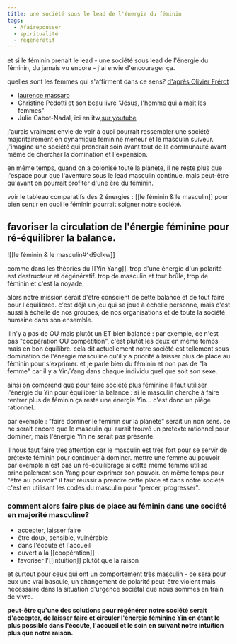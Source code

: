 ```yaml
---
title: une société sous le lead de l'énergie du féminin
tags:
  - Afairepousser
  - spiritualité
  - régénératif
---
```

et si le féminin prenait le lead - une société sous lead de l'énergie du féminin, du jamais vu encore - j'ai envie d'encourager ça.

quelles sont les femmes qui s'affirment dans ce sens? [d'après Olivier Frérot](https://app.shortwave.com/m/m-32e72aaa-8464-4bbe-baa0-7f6bd01fac4b)

- [laurence massaro](https://www.editions-laurencemassaro.com/produit/quest-ce-qui-arrive-a-la-femme/)
- Christine Pedotti et son beau livre "Jésus, l'homme qui aimait les femmes"
- Julie Cabot-Nadal, ici en itw,[sur youtube](https://www.youtube.com/watch?v=97SegiRs7y8&t=1039s)

j'aurais vraiment envie de voir à quoi pourrait ressembler une société majoritairement en dynamique feminine meneur et le masculin suiveur.
j'imagine une société qui prendrait soin avant tout de la communauté avant même de chercher la domination et l'expansion.

en même temps, quand on a colonisé toute la planète, il ne reste plus que l'espace pour que l'aventure sous le lead masculin continue. mais peut-être qu'avant on pourrait profiter d'une ère du féminin.

voir le tableau comparatifs des 2 énergies : [[le féminin & le masculin]] pour bien sentir en quoi le féminin pourrait soigner notre société.

## favoriser la circulation de l'énergie féminine pour ré-équilibrer la balance.

![[le féminin & le masculin#^d9olkw]]



comme dans les théories du [[Yin Yang]], trop d'une énergie d'un polarité est destructeur et dégénératif. trop de masculin et tout brûle, trop de féminin et c'est la noyade.

alors notre mission serait d'être conscient de cette balance et de tout faire pour l'équilibrée. c'est déjà un jeu qui se joue à échelle personne, mais c'est aussi à échelle de nos groupes, de nos organisations et de toute la société humaine dans son ensemble.

il n'y a pas de OU mais plutôt un ET bien balancé : par exemple, ce n'est pas "coopération OU compétition", c'est plutôt les deux en même temps mais en bon équilibre.
cela dit actuellement notre société est tellement sous domination de l'énergie masculine qu'il y a priorité à laisser plus de place au féminin pour s'exprimer. et je parle bien du féminin et non pas de "la femme" car il y a Yin/Yang dans chaque individu quel que soit son sexe.

ainsi on comprend que pour faire société plus féminine il faut utiliser l'énergie du Yin pour équilibrer la balance : si le masculin cherche à faire rentrer plus de féminin ça reste une énergie Yin... c'est donc un piège rationnel.

par exemple : "faire dominer le féminin sur la planète" serait un non sens. ce ne serait encore que le masculin qui aurait trouvé un prétexte rationnel pour dominer, mais l'énergie Yin ne serait pas présente.

il nous faut faire très attention car le masculin est très fort pour se servir de prétexte féminin pour continuer à dominer.
mettre une femme au pouvoir par exemple n'est pas un ré-équilibrage si cette même femme utilise principalement son Yang pour exprimer son pouvoir.
en même temps pour "être au pouvoir" il faut réussir à prendre cette place et dans notre société c'est en utilisant les codes du masculin pour "percer, progresser".

### comment alors faire plus de place au féminin dans une société en majorité masculine?

- accepter, laisser faire
- être doux, sensible, vulnérable
- dans l'écoute et l'accueil
- ouvert à la [[coopération]]
- favoriser l'[[intuition]] plutôt que la raison

et surtout pour ceux qui ont un comportement très masculin - ce sera pour eux une vrai bascule, un changement de polarité peut-être violent mais nécessaire dans la situation d'urgence sociétal que nous sommes en train de vivre.

**peut-être qu'une des solutions pour régénérer notre société serait d'accepter, de laisser faire et circuler l'énergie féminine Yin en étant le plus possible dans l'écoute, l'accueil et le soin en suivant notre intuition plus que notre raison.**
